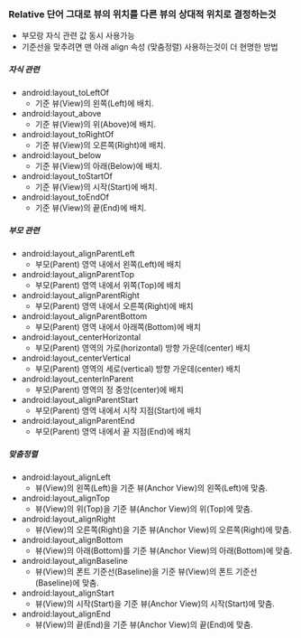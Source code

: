 ### Relative 단어 그대로 뷰의 위치를 다른 뷰의 상대적 위치로 결정하는것
* 부모랑 자식 관련 값 동시 사용가능
* 기준선을 맞추려면 맨 아래 align 속성 (맞춤정렬) 사용하는것이 더 현명한 방법
##### 자식 관련
* android:layout_toLeftOf
  * 기준 뷰(View)의 왼쪽(Left)에 배치.
* android:layout_above
  * 기준 뷰(View)의 위(Above)에 배치.
* android:layout_toRightOf
  * 기준 뷰(View)의 오른쪽(Right)에 배치.
* android:layout_below
  * 기준 뷰(View)의 아래(Below)에 배치.
* android:layout_toStartOf
  * 기준 뷰(View)의 시작(Start)에 배치.
* android:layout_toEndOf
  * 기준 뷰(View)의 끝(End)에 배치.
##### 부모 관련 
* android:layout_alignParentLeft
  * 부모(Parent) 영역 내에서 왼쪽(Left)에 배치
* android:layout_alignParentTop
  * 부모(Parent) 영역 내에서 위쪽(Top)에 배치
* android:layout_alignParentRight
  * 부모(Parent) 영역 내에서 오른쪽(Right)에 배치
* android:layout_alignParentBottom
  * 부모(Parent) 영역 내에서 아래쪽(Bottom)에 배치
* android:layout_centerHorizontal
  * 부모(Parent) 영역의 가로(horizontal) 방향 가운데(center) 배치
* android:layout_centerVertical
  * 부모(Parent) 영역의 세로(vertical) 방향 가운데(center) 배치
* android:layout_centerInParent
  * 부모(Parent) 영역의 정 중앙(center)에 배치
* android:layout_alignParentStart
  * 부모(Parent) 영역 내에서 시작 지점(Start)에 배치
* android:layout_alignParentEnd
  * 부모(Parent) 영역 내에서 끝 지점(End)에 배치
##### 맞춤정렬
* android:layout_alignLeft
  * 뷰(View)의 왼쪽(Left)을 기준 뷰(Anchor View)의 왼쪽(Left)에 맞춤.
* android:layout_alignTop
  * 뷰(View)의 위(Top)을 기준 뷰(Anchor View)의 위(Top)에 맞춤.
* android:layout_alignRight
  * 뷰(View)의 오른쪽(Right)을 기준 뷰(Anchor View)의 오른쪽(Right)에 맞춤.
* android:layout_alignBottom
  * 뷰(View)의 아래(Bottom)를 기준 뷰(Anchor View)의 아래(Bottom)에 맞춤.
* android:layout_alignBaseline
  * 뷰(View)의 폰트 기준선(Baseline)을 기준 뷰(View)의 폰트 기준선(Baseline)에 맞춤.
* android:layout_alignStart
  * 뷰(View)의 시작(Start)을 기준 뷰(Anchor View)의 시작(Start)에 맞춤.
* android:layout_alignEnd
  * 뷰(View)의 끝(End)을 기준 뷰(Anchor View)의 끝(End)에 맞춤.
